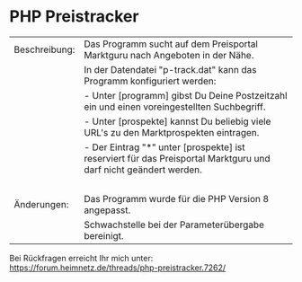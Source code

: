 <h1>PHP Preistracker  </h1>

<table style="border: 0px;">
  <tr>
    <td> Beschreibung:</td>
    <td> Das Programm sucht auf dem Preisportal Marktguru nach Angeboten in der Nähe.</td>
  </tr>
  <tr>
    <td>&nbsp;</td>
    <td>In der Datendatei "p-track.dat" kann das Programm konfiguriert werden:</td>
  </tr>
  <tr>
    <td>&nbsp;</td>
    <td>- Unter [programm] gibst Du Deine Postzeitzahl ein und einen voreingestellten Suchbegriff.</td>
  </tr> 
  <tr>
    <td>&nbsp;</td>
    <td>- Unter [prospekte] kannst Du beliebig viele URL's zu den Marktprospekten eintragen.</td>
  </tr>   
  <tr>
    <td>&nbsp;</td>
    <td>- Der Eintrag "*" unter [prospekte] ist reserviert für das Preisportal Marktguru und darf nicht geändert werden. </td>
  </tr>
  <tr>
    <td>&nbsp;</td>
    <td>&nbsp;</td>  
  </tr>
  <tr>
    <td>Änderungen:</td>
    <td> Das Programm wurde für die PHP Version 8 angepasst.</td>
  </tr>
  <tr>
    <td>&nbsp;</td>
    <td>Schwachstelle bei der Parameterübergabe bereinigt. </td> 
  </tr>
</table>  
                
Bei Rückfragen erreicht Ihr mich unter: https://forum.heimnetz.de/threads/php-preistracker.7262/
